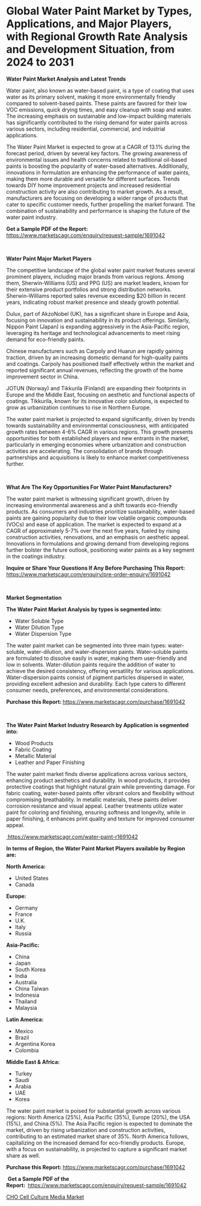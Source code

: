 <p><h1>Global Water Paint Market by Types, Applications, and Major Players, with Regional Growth Rate Analysis and Development Situation, from 2024 to 2031</h1></p><p><strong>Water Paint Market Analysis and Latest Trends</strong></p>
<p><p>Water paint, also known as water-based paint, is a type of coating that uses water as its primary solvent, making it more environmentally friendly compared to solvent-based paints. These paints are favored for their low VOC emissions, quick drying times, and easy cleanup with soap and water. The increasing emphasis on sustainable and low-impact building materials has significantly contributed to the rising demand for water paints across various sectors, including residential, commercial, and industrial applications.</p><p>The Water Paint Market is expected to grow at a CAGR of 13.1% during the forecast period, driven by several key factors. The growing awareness of environmental issues and health concerns related to traditional oil-based paints is boosting the popularity of water-based alternatives. Additionally, innovations in formulation are enhancing the performance of water paints, making them more durable and versatile for different surfaces. Trends towards DIY home improvement projects and increased residential construction activity are also contributing to market growth. As a result, manufacturers are focusing on developing a wider range of products that cater to specific customer needs, further propelling the market forward. The combination of sustainability and performance is shaping the future of the water paint industry.</p></p>
<p><strong>Get a Sample PDF of the Report:&nbsp;</strong> <a href="https://www.marketscagr.com/enquiry/request-sample/1691042?utm_campaign=1126&utm_medium=2&utm_source=Github&utm_content=ia&utm_term=07112024&utm_id=water-paint">https://www.marketscagr.com/enquiry/request-sample/1691042</a></p>
<p>&nbsp;</p>
<p><strong>Water Paint Major Market Players</strong></p>
<p><p>The competitive landscape of the global water paint market features several prominent players, including major brands from various regions. Among them, Sherwin-Williams (US) and PPG (US) are market leaders, known for their extensive product portfolios and strong distribution networks. Sherwin-Williams reported sales revenue exceeding $20 billion in recent years, indicating robust market presence and steady growth potential.</p><p>Dulux, part of AkzoNobel (UK), has a significant share in Europe and Asia, focusing on innovation and sustainability in its product offerings. Similarly, Nippon Paint (Japan) is expanding aggressively in the Asia-Pacific region, leveraging its heritage and technological advancements to meet rising demand for eco-friendly paints.</p><p>Chinese manufacturers such as Carpoly and Huarun are rapidly gaining traction, driven by an increasing domestic demand for high-quality paints and coatings. Carpoly has positioned itself effectively within the market and reported significant annual revenues, reflecting the growth of the home improvement sector in China.</p><p>JOTUN (Norway) and Tikkurila (Finland) are expanding their footprints in Europe and the Middle East, focusing on aesthetic and functional aspects of coatings. Tikkurila, known for its innovative color solutions, is expected to grow as urbanization continues to rise in Northern Europe.</p><p>The water paint market is projected to expand significantly, driven by trends towards sustainability and environmental consciousness, with anticipated growth rates between 4-6% CAGR in various regions. This growth presents opportunities for both established players and new entrants in the market, particularly in emerging economies where urbanization and construction activities are accelerating. The consolidation of brands through partnerships and acquisitions is likely to enhance market competitiveness further.</p></p>
<p>&nbsp;</p>
<p><strong>What Are The Key Opportunities For Water Paint Manufacturers?</strong></p>
<p><p>The water paint market is witnessing significant growth, driven by increasing environmental awareness and a shift towards eco-friendly products. As consumers and industries prioritize sustainability, water-based paints are gaining popularity due to their low volatile organic compounds (VOCs) and ease of application. The market is expected to expand at a CAGR of approximately 5-7% over the next five years, fueled by rising construction activities, renovations, and an emphasis on aesthetic appeal. Innovations in formulations and growing demand from developing regions further bolster the future outlook, positioning water paints as a key segment in the coatings industry.</p></p>
<p><strong>Inquire or Share Your Questions If Any Before Purchasing This Report:</strong> <a href="https://www.marketscagr.com/enquiry/pre-order-enquiry/1691042?utm_campaign=1126&utm_medium=2&utm_source=Github&utm_content=ia&utm_term=07112024&utm_id=water-paint">https://www.marketscagr.com/enquiry/pre-order-enquiry/1691042</a></p>
<p>&nbsp;</p>
<p><strong>Market Segmentation</strong></p>
<p><strong>The Water Paint Market Analysis by types is segmented into:</strong></p>
<p><ul><li>Water Soluble Type</li><li>Water Dilution Type</li><li>Water Dispersion Type</li></ul></p>
<p><p>The water paint market can be segmented into three main types: water-soluble, water-dilution, and water-dispersion paints. Water-soluble paints are formulated to dissolve easily in water, making them user-friendly and low in solvents. Water-dilution paints require the addition of water to achieve the desired consistency, offering versatility for various applications. Water-dispersion paints consist of pigment particles dispersed in water, providing excellent adhesion and durability. Each type caters to different consumer needs, preferences, and environmental considerations.</p></p>
<p><strong>Purchase this Report:&nbsp;</strong><a href="https://www.marketscagr.com/purchase/1691042?utm_campaign=1126&utm_medium=2&utm_source=Github&utm_content=ia&utm_term=07112024&utm_id=water-paint">https://www.marketscagr.com/purchase/1691042</a></p>
<p>&nbsp;</p>
<p><strong>The Water Paint Market Industry Research by Application is segmented into:</strong></p>
<p><ul><li>Wood Products</li><li>Fabric Coating</li><li>Metallic Material</li><li>Leather and Paper Finishing</li></ul></p>
<p><p>The water paint market finds diverse applications across various sectors, enhancing product aesthetics and durability. In wood products, it provides protective coatings that highlight natural grain while preventing damage. For fabric coating, water-based paints offer vibrant colors and flexibility without compromising breathability. In metallic materials, these paints deliver corrosion resistance and visual appeal. Leather treatments utilize water paint for coloring and finishing, ensuring softness and longevity, while in paper finishing, it enhances print quality and texture for improved consumer appeal.</p></p>
<p><a href="https://www.marketscagr.com/water-paint-r1691042?utm_campaign=1126&utm_medium=2&utm_source=Github&utm_content=ia&utm_term=07112024&utm_id=water-paint">&nbsp;https://www.marketscagr.com/water-paint-r1691042</a></p>
<p><strong>In terms of Region, the Water Paint Market Players available by Region are:</strong></p>
<p>
    <p> <strong> North America: </strong>
        <ul>
            <li>United States</li>
            <li>Canada</li>
        </ul>
        </p> 
    <p> <strong> Europe: </strong>
        <ul>
            <li>Germany</li>
            <li>France</li>
            <li>U.K.</li>
            <li>Italy</li>
            <li>Russia</li>
        </ul>
        </p> 
    <p> <strong> Asia-Pacific: </strong>
        <ul>
            <li>China</li>
            <li>Japan</li>
            <li>South Korea</li>
            <li>India</li>
            <li>Australia</li>
            <li>China Taiwan</li>
            <li>Indonesia</li>
            <li>Thailand</li>
            <li>Malaysia</li>
        </ul>
        </p> 
    <p> <strong> Latin America: </strong>
        <ul>
            <li>Mexico</li>
            <li>Brazil</li>
            <li>Argentina Korea</li>
            <li>Colombia</li>
        </ul>
        </p> 
    <p> <strong> Middle East & Africa: </strong>
        <ul>
            <li>Turkey</li>
            <li>Saudi</li>
            <li>Arabia</li>
            <li>UAE</li>
            <li>Korea</li>
        </ul>
    </p>
    </p>
<p><p>The water paint market is poised for substantial growth across various regions: North America (25%), Asia Pacific (35%), Europe (20%), the USA (15%), and China (5%). The Asia Pacific region is expected to dominate the market, driven by rising urbanization and construction activities, contributing to an estimated market share of 35%. North America follows, capitalizing on the increased demand for eco-friendly products. Europe, with a focus on sustainability, is projected to capture a significant market share as well.</p></p>
<p><strong>Purchase this Report: </strong><a href="https://www.marketscagr.com/purchase/1691042?utm_campaign=1126&utm_medium=2&utm_source=Github&utm_content=ia&utm_term=07112024&utm_id=water-paint">https://www.marketscagr.com/purchase/1691042</a></p>
<p>&nbsp;<strong>Get a Sample PDF of the Report:&nbsp;&nbsp;</strong><a href="https://www.marketscagr.com/enquiry/request-sample/1691042?utm_campaign=1126&utm_medium=2&utm_source=Github&utm_content=ia&utm_term=07112024&utm_id=water-paint">https://www.marketscagr.com/enquiry/request-sample/1691042</a></p>
<p><strong></strong></p>
<p><p><a href="https://issuu.com/reportprime-2/docs/cho-cell-culture-media-market-size-_49631d06a32783?utm_campaign=1126&utm_medium=2&utm_source=Github&utm_content=ia&utm_term=07112024&utm_id=water-paint">CHO Cell Culture Media Market</a></p></p>
